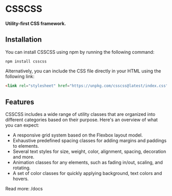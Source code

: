 # CSSCSS
#### Utility-first CSS framework.

## Installation
You can install CSSCSS using npm by running the following command:
```bash
npm install csscss
```
Alternatively, you can include the CSS file directly in your HTML using the following link:
```html
<link rel="stylesheet" href="https://unpkg.com/csscss@latest/index.css">
```



## Features
CSSCSS includes a wide range of utility classes that are organized into different categories based on their purpose. Here's an overview of what you can expect:
- A responsive grid system based on the Flexbox layout model.
- Exhaustive predefined spacing classes for adding margins and paddings to elements.
- Several text styles for size, weight, color, alignment, spacing, decoration and more.
- Animation classes for any elements, such as fading in/out, scaling, and rotating.
- A set of color classes for quickly applying background, text colors and hovers.



Read more: /docs
